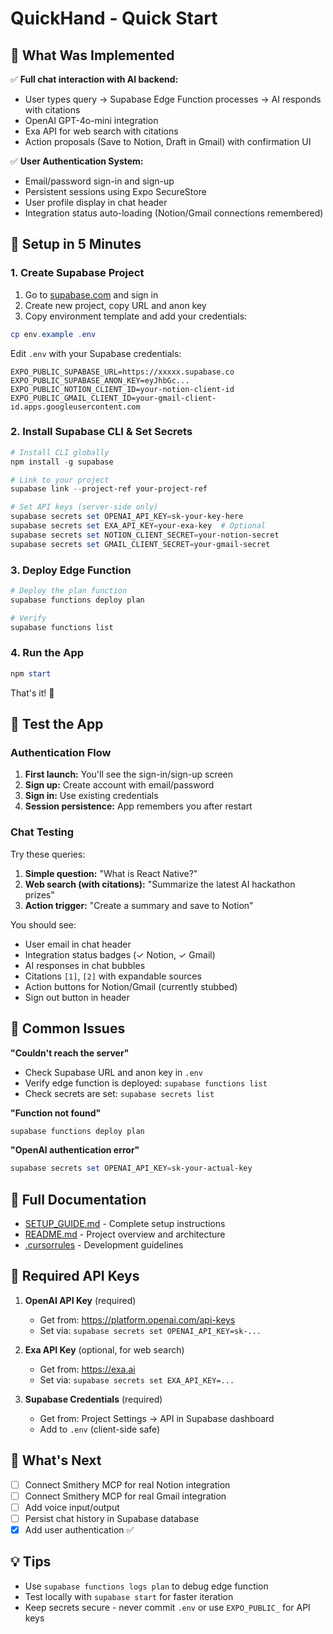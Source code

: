 # QuickHand - Quick Start

## 🎯 What Was Implemented

✅ **Full chat interaction with AI backend:**
- User types query → Supabase Edge Function processes → AI responds with citations
- OpenAI GPT-4o-mini integration
- Exa API for web search with citations
- Action proposals (Save to Notion, Draft in Gmail) with confirmation UI

✅ **User Authentication System:**
- Email/password sign-in and sign-up
- Persistent sessions using Expo SecureStore
- User profile display in chat header
- Integration status auto-loading (Notion/Gmail connections remembered)

## 🚀 Setup in 5 Minutes

### 1. Create Supabase Project

1. Go to [supabase.com](https://supabase.com) and sign in
2. Create new project, copy URL and anon key
3. Copy environment template and add your credentials:

```powershell
cp env.example .env
```

Edit `.env` with your Supabase credentials:

```env
EXPO_PUBLIC_SUPABASE_URL=https://xxxxx.supabase.co
EXPO_PUBLIC_SUPABASE_ANON_KEY=eyJhbGc...
EXPO_PUBLIC_NOTION_CLIENT_ID=your-notion-client-id
EXPO_PUBLIC_GMAIL_CLIENT_ID=your-gmail-client-id.apps.googleusercontent.com
```

### 2. Install Supabase CLI & Set Secrets

```powershell
# Install CLI globally
npm install -g supabase

# Link to your project
supabase link --project-ref your-project-ref

# Set API keys (server-side only)
supabase secrets set OPENAI_API_KEY=sk-your-key-here
supabase secrets set EXA_API_KEY=your-exa-key  # Optional
supabase secrets set NOTION_CLIENT_SECRET=your-notion-secret
supabase secrets set GMAIL_CLIENT_SECRET=your-gmail-secret
```

### 3. Deploy Edge Function

```powershell
# Deploy the plan function
supabase functions deploy plan

# Verify
supabase functions list
```

### 4. Run the App

```powershell
npm start
```

That's it! 🎉

## 📱 Test the App

### Authentication Flow
1. **First launch:** You'll see the sign-in/sign-up screen
2. **Sign up:** Create account with email/password
3. **Sign in:** Use existing credentials
4. **Session persistence:** App remembers you after restart

### Chat Testing
Try these queries:

1. **Simple question:** "What is React Native?"
2. **Web search (with citations):** "Summarize the latest AI hackathon prizes"
3. **Action trigger:** "Create a summary and save to Notion"

You should see:
- User email in chat header
- Integration status badges (✓ Notion, ✓ Gmail)
- AI responses in chat bubbles
- Citations `[1]`, `[2]` with expandable sources
- Action buttons for Notion/Gmail (currently stubbed)
- Sign out button in header

## 🐛 Common Issues

**"Couldn't reach the server"**
- Check Supabase URL and anon key in `.env`
- Verify edge function is deployed: `supabase functions list`
- Check secrets are set: `supabase secrets list`

**"Function not found"**
```powershell
supabase functions deploy plan
```

**"OpenAI authentication error"**
```powershell
supabase secrets set OPENAI_API_KEY=sk-your-actual-key
```

## 📖 Full Documentation

- [SETUP_GUIDE.md](./SETUP_GUIDE.md) - Complete setup instructions
- [README.md](./README.md) - Project overview and architecture
- [.cursorrules](./.cursorrules) - Development guidelines

## 🔑 Required API Keys

1. **OpenAI API Key** (required)
   - Get from: https://platform.openai.com/api-keys
   - Set via: `supabase secrets set OPENAI_API_KEY=sk-...`

2. **Exa API Key** (optional, for web search)
   - Get from: https://exa.ai
   - Set via: `supabase secrets set EXA_API_KEY=...`

3. **Supabase Credentials** (required)
   - Get from: Project Settings → API in Supabase dashboard
   - Add to `.env` (client-side safe)

## 🎨 What's Next

- [ ] Connect Smithery MCP for real Notion integration
- [ ] Connect Smithery MCP for real Gmail integration
- [ ] Add voice input/output
- [ ] Persist chat history in Supabase database
- [x] Add user authentication ✅

## 💡 Tips

- Use `supabase functions logs plan` to debug edge function
- Test locally with `supabase start` for faster iteration
- Keep secrets secure - never commit `.env` or use `EXPO_PUBLIC_` for API keys

